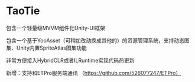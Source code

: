 # TaoTie

包含一个轻量级MVVM组件化Unity-UI框架

包含一个基于YooAsset（可稍加改动换成其他的）的资源管理系统，支持动态图集、Unity内置SpriteAtlas图集功能

非常方便接入HybridCLR或者ILRuntime实现代码热更新

新增：支持和ETPro服务端通讯 （https://github.com/526077247/ETPro）
